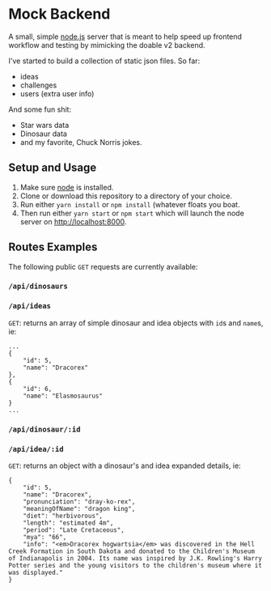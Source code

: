 # Mock Backend

A small, simple [node.js](http://nodejs.org) server that is meant to help speed up frontend workflow and testing by mimicking the doable v2 backend.

I've started to build a collection of static json files. So far:
- ideas
- challenges
- users (extra user info)

And some fun shit:
- Star wars data
- Dinosaur data
- and my favorite, Chuck Norris jokes.

## Setup and Usage

1. Make sure [node](http://nodejs.org) is installed.
2. Clone or download this repository to a directory of your choice.
3. Run either `yarn install` or `npm install` (whatever floats you boat.
4. Then run either `yarn start` or `npm start` which will launch the node server on [http://localhost:8000](http://localhost:8000).

## Routes Examples

The following public `GET` requests are currently available:

### `/api/dinosaurs`
### `/api/ideas`

`GET`: returns an array of simple dinosaur and idea objects with `id`s and `name`s, ie:

```
...
{
	"id": 5,
	"name": "Dracorex"
},
{
	"id": 6,
	"name": "Elasmosaurus"
}
...
```

### `/api/dinosaur/:id`
### `/api/idea/:id`

`GET`: returns an object with a dinosaur's and idea expanded details, ie:

```
{
	"id": 5,
	"name": "Dracorex",
	"pronunciation": "dray-ko-rex",
	"meaningOfName": "dragon king",
	"diet": "herbivorous",
	"length": "estimated 4m",
	"period": "Late Cretaceous",
	"mya": "66",
	"info": "<em>Dracorex hogwartsia</em> was discovered in the Hell Creek Formation in South Dakota and donated to the Children's Museum of Indianapolis in 2004. Its name was inspired by J.K. Rowling's Harry Potter series and the young visitors to the children's museum where it was displayed."
}
```
